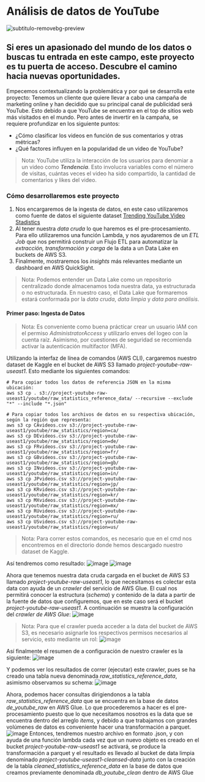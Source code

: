 # Análisis de datos de YouTube
![subtitulo-removebg-preview](https://github.com/mram23/Proyecto-Ingenieria-de-Datos-YouTube/assets/132526921/e58ecb1f-7c29-4ee3-85dc-054d0ccc5c7e)

Si eres un apasionado del mundo de los datos o buscas tu entrada en este campo, este proyecto es tu puerta de acceso. Descubre el camino hacia nuevas oportunidades.
------------
Empecemos contextualizando la problemática y por qué se desarrolla este proyecto:
Tenemos un cliente que quiere llevar a cabo una campaña de marketing online y han decidido que su principal canal de publicidad será YouTube. Esto debido a que YouTube se encuentra en el top de sitios web más visitados en el mundo. Pero antes de invertir en la campaña, se requiere profundizar en los siguiente puntos:
- ¿Cómo clasificar los videos en función de sus comentarios y otras métricas?
- ¿Qué factores influyen en la popularidad de un video de YouTube?

> Nota:
YouTube utiliza la interacción de los usuarios para denomiar a un video como ***Tendencia***. Esto involucra variables como el número de visitas, cuántas veces el video ha sido compartido, la cantidad de comentarios y likes del video.

### Cómo desarrollaremos este proyecto
1. Nos encargaremos de la ingesta de datos, en este caso utilizaremos como fuente de datos el siguiente dataset [Trending YouTube Video Stadistics](https://www.kaggle.com/datasets/datasnaek/youtube-new?select=CA_category_id.json)
2. Al tener nuestra _data cruda_ lo que haremos es el pre-procesamiento. Para ello utilizaremos una función Lambda, y nos ayudaremos de un _ETL Job_ que nos permitirá construir un Flujo ETL para automatizar la _extracción, transformación y carga_ de la data a un Data Lake en buckets de AWS S3.
3. Finalmente, mostraremos los _insights_ más relevantes mediante un dashboard en AWS QuickSight.
> Nota:
Podemos entender un Data Lake como un repositorio centralizado donde almacenamos toda nuestra data, ya estructurada o no estructurada. En nuestro caso, el Data Lake que formaremos estará conformada por la _data cruda_, _data limpia_ y _data para análisis_.

#### Primer paso: Ingesta de Datos
> Nota:
Es conveniente como buena prácticar crear un usuario IAM con el permiso _AdministratorAccess_ y utilizarlo enves del logeo con la cuenta raíz. Asimismo, por cuestiones de seguridad se recomienda activar la autenticación multifactor (MFA).

Utilizando la interfaz de línea de comandos (AWS CLI), cargaremos nuestro dataset de Kaggle en el bucket de AWS S3 llamado _project-youtube-raw-useast1_. Esto mediante los siguientes comandos:
```python3
# Para copiar todos los datos de referencia JSON en la misma ubicación:
aws s3 cp . s3://project-youtube-raw-useast1/youtube/raw_statistics_reference_data/ --recursive --exclude "*" --include "*.json"

# Para copiar todos los archivos de datos en su respectiva ubicación, según la región que representa:
aws s3 cp CAvideos.csv s3://project-youtube-raw-useast1/youtube/raw_statistics/region=ca/
aws s3 cp DEvideos.csv s3://project-youtube-raw-useast1/youtube/raw_statistics/region=de/
aws s3 cp FRvideos.csv s3://project-youtube-raw-useast1/youtube/raw_statistics/region=fr/
aws s3 cp GBvideos.csv s3://project-youtube-raw-useast1/youtube/raw_statistics/region=gb/
aws s3 cp INvideos.csv s3://project-youtube-raw-useast1/youtube/raw_statistics/region=in/
aws s3 cp JPvideos.csv s3://project-youtube-raw-useast1/youtube/raw_statistics/region=jp/
aws s3 cp KRvideos.csv s3://project-youtube-raw-useast1/youtube/raw_statistics/region=kr/
aws s3 cp MXvideos.csv s3://project-youtube-raw-useast1/youtube/raw_statistics/region=mx/
aws s3 cp RUvideos.csv s3://project-youtube-raw-useast1/youtube/raw_statistics/region=ru/
aws s3 cp USvideos.csv s3://project-youtube-raw-useast1/youtube/raw_statistics/region=us/
```
> Nota:
Para correr estos comandos, es necesario que en el cmd nos encontremos en el directorio donde hemos descargado nuestro dataset de Kaggle.

Así tendremos como resultado:
![image](https://github.com/mram23/Proyecto-Ingenieria-de-Datos-YouTube/assets/132526921/cbd3b5f4-6107-4eff-aded-dbf6dd20e68a)
![image](https://github.com/mram23/Proyecto-Ingenieria-de-Datos-YouTube/assets/132526921/1dfa4e53-5b7b-45c8-8c73-4b632ce1818c)

Ahora que tenemos nuestra data cruda cargada en el bucket de AWS S3 llamado _project-youtube-raw-useast1_, lo que necesitamos es colectar esta data con ayuda de un _crawler_ del servicio de AWS Glue. El cual nos permitirá conocer la estructura (_schema_) y contenido de la data a partir de la fuente de datos que configuremos, que en este caso será el bucket _project-youtube-raw-useast1_. A continuación se muestra la configuración del _crawler de AWS Glue_:
![image](https://github.com/mram23/Proyecto-Ingenieria-de-Datos-YouTube/assets/132526921/07561b9a-5abe-4c60-a15b-9be10f22be13)

> Nota:
Para que el crawler pueda acceder a la data del bucket de AWS S3, es necesario asignarle los respectivos permisos necesarios al servicio, esto mediante un rol:
![image](https://github.com/mram23/Proyecto-Ingenieria-de-Datos-YouTube/assets/132526921/e519003d-51a6-4a8a-9d86-1502ca5317cf)

Así finalmente el resumen de a configuración de nuestro crawler es la siguiente:
![image](https://github.com/mram23/Proyecto-Ingenieria-de-Datos-YouTube/assets/132526921/e41c9c17-6b3f-4ec6-968d-0ad45b7914a3)

Y podemos ver los resultados de correr (ejecutar) este crawler, pues se ha creado una tabla nueva denominada _raw_statistics_reference_data_, asimismo observamos su schema:
![image](https://github.com/mram23/Proyecto-Ingenieria-de-Datos-YouTube/assets/132526921/9ac62d5b-d06d-44b9-a932-21e95755932a)

Ahora, podemos hacer consultas dirigiendonos a la tabla _raw_statistics_reference_data_ que se encuentra en la base de datos _de_youtube_raw_ en AWS Glue. Lo que procederemos a hacer es el pre-procesamiento puesto que lo que necesitamos nosotros es la data que se encuentra dentro del arreglo _items_, y debido a que trabajamos con grandes volúmenes de datos es conveniente hacer una transformación a parquet.
![image](https://github.com/mram23/Proyecto-Ingenieria-de-Datos-YouTube/assets/132526921/40abd7c9-cdf4-42fb-bbc2-9bd63e401304)
Entonces, tendremos nuestro archivo en formato .json, y con ayuda de una función lambda cada vez que un nuevo objeto es creado en el bucket _project-youtube-raw-useast1_ se activará, se produce la transformación a parquet y el resultado es llevado al bucket de data limpia denominado _project-youtube-useast1-cleansed-data_ junto con la creación de la tabla _cleaned_statistics_reference_data_ en la base de datos que creamos previamente denominada _db_youtube_clean_ dentro de AWS Glue


